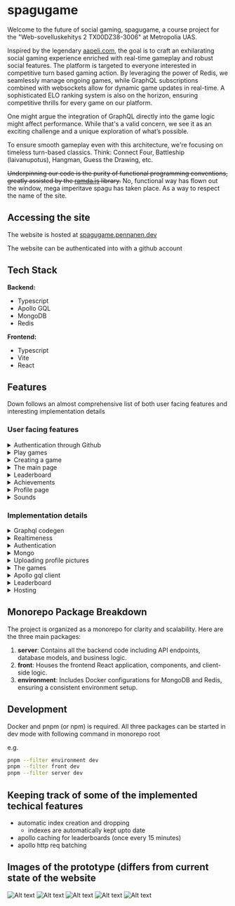 # spagugame

Welcome to the future of social gaming, spagugame, a course project for the "Web-sovelluskehitys 2 TX00DZ38-3006" at Metropolia UAS.

Inspired by the legendary [aapeli.com](http://www.aapeli.com/), the goal is to craft an exhilarating social gaming experience enriched with real-time gameplay and robust social features. The platform is targeted to everyone interested in competitive turn based gaming action. By leveraging the power of Redis, we seamlessly manage ongoing games, while GraphQL subscriptions combined with websockets allow for dynamic game updates in real-time. A sophisticated ELO ranking system is also on the horizon, ensuring competitive thrills for every game on our platform.

One might argue the integration of GraphQL directly into the game logic might affect performance. While that's a valid concern, we see it as an exciting challenge and a unique exploration of what’s possible.

To ensure smooth gameplay even with this architecture, we're focusing on timeless turn-based classics. Think: Connect Four, Battleship (laivanupotus), Hangman, Guess the Drawing, etc.

~~Underpinning our code is the purity of functional programming conventions, greatly assisted by the [ramda.js](https://ramdajs.com/) library.~~
No, functional way has flown out the window, mega imperitave spagu has taken place. As a way to respect the name of the site.

## Accessing the site

The website is hosted at [spagugame.pennanen.dev](https://spagugame.pennanen.dev/)

The website can be authenticated into with a github account

## Tech Stack

**Backend:**

- Typescript
- Apollo GQL
- MongoDB
- Redis

**Frontend:**

- Typescript
- Vite
- React

## Features

Down follows an almost comprehensive list of both user facing features and interesting implementation details

### User facing features

<details>
<summary>
Authentication through Github
</summary>

- Configuring a secure authentication is hard
- By using Github OAuth most of the headache can be ignored
</details>
<details>
<summary>Play games
</summary>

- Users can play Tick tack toe, connect four and colof flood online against a real opponent
- Each played game tracks players' skill-level. Players can check their skill levels (elo) from their profile page.
- All off the played games are saved and can be viewed from the user profile, or from recent matches page
- When a game is finished, user can automatically seek a next game from the game window
</details>
<details>
<summary>Creating a game
</summary>

- User can create a new game in each game type
- The game can be specified as "private"
  - if the game is private, the game can only be joined through the link in the browsers' url bar
- when a public game is created, the game is shown in realtime for other users
</details>
<details>
<summary>The main page
</summary>

- The main page displays the currently ongoing games in real time
</details>
<details>
<summary>Leaderboard
</summary>

- Each game has its own leaderboard showing the best players of each game
- Achieving high places in any leaderboard grants the user achievements
- The leaderboard standings are directly tied to the user's skill level in that particular game
</details>
<details>
<summary>Achievements
</summary>

- Playing, winning, getting winstreaks or getting high on a leaderboard grants players achievements
- Achievements can be viewed from the users' profile page
</details>
<details>
<summary>Profile page
</summary>

- In the profile page users can

  - follow other users
  - change their profile picture
  - view their stats
  - view their recent matches
  - view their achievements
  </details>
  <details>
  <summary>Sounds
  </summary>

- The games have sounds
- The sound can be disabled from the footer
- The sounds are triggered by specific game events (starting game, playing turn, joining, leaving etc)
</details>

### Implementation details

<details>
<summary>Graphql codegen
</summary>

- types are automatically generated from the schema in the backend using [gql codegen](https://the-guild.dev/graphql/codegen)
- in the frontend graphql queries, mutations and subscriptions can be generated directly from custom .graphql files
- (this is lit :fire:)
</details>
<details>
<summary>Realtimeness
</summary>

- The realtimeness of the games are enabled by the power of websockets (graphql subscriptions) and Redis
- Changes in ongoing games are published from redis into the public, the client subscribes to relevant ones
</details>
<details>
<summary>Authentication
</summary>

- Github OAuth with passport.js, and mongo session. The sessions are persisted so that restarting the server keeps them valid
</details>
<details>
<summary>Mongo
</summary>

- I wanted to refrain from using mongoose because its DX lefts a lot to be desired
- The database abstractions are built directly on top of the official mongo library for node
- Indeces are kept upto date automatically
  - On start the application seeks the defined indices, and removes any redundant ones
- The database can be seeded with a script

  - the achievements and games can be inserted automatically into mongo with a script
  </details>
  <details>
  <summary>Uploading profile pictures
  </summary>

- The profile pictures are uploaded into imgur
- The packages used for allowing file uploads in Graphql are `graphql-upload-minimal` in the back and `apollo-upload-client` in the front
</details>
<details>
<summary>The games
</summary>

- The games follow a shared interface so that implementing more games is arbitrary, albeit laborius.
- No limit on player count
- Only one player can play at a time (sad)
- Game must end with each player having a score that can be used to determine who won etc
</details>
<details>
<summary>Apollo gql client
</summary>

- Some advanced configuration in the apollo client
- The requests are forwarded into multiple different links

  - ws link handles the websockets
  - upload link handles the file uploads
  - http batch link handles everything else and batches the requests to reduce traffic
  </details>
  <details>
  <summary>Leaderboard
  </summary>

- the leaderboard is cached and can be re-computed every 15 minutes
- when the leaderboard is re-created, the leaderboard achievements are distributed
  </details>
  <details>
  <summary>Hosting
  </summary>
- the backend is hosted in a DigitalOcean VPS
- the mongo is hosted in atlas
- the backend and its redis are built with docker
- the frontend is hosted in Vercel
  </details>

## Monorepo Package Breakdown

The project is organized as a monorepo for clarity and scalability. Here are the three main packages:

1. **server**: Contains all the backend code including API endpoints, database models, and business logic.
2. **front**: Houses the frontend React application, components, and client-side logic.
3. **environment**: Includes Docker configurations for MongoDB and Redis, ensuring a consistent environment setup.

## Development

Docker and pnpm (or npm) is required.
All three packages can be started in dev mode with following command in monorepo root

e.g.

```sh
pnpm --filter environment dev
pnpm --filter front dev
pnpm --filter server dev
```

## Keeping track of some of the implemented techical features

- automatic index creation and dropping
  - indexes are automatically kept upto date
- apollo caching for leaderboards (once every 15 minutes)
- apollo http req batching

## Images of the prototype (differs from current state of the website

![Alt text](<docs/images/Näyttökuva 2023-9-4 kello 15.07.43.png>)
![Alt text](<docs/images/Näyttökuva 2023-9-4 kello 15.07.46.png>)
![Alt text](<docs/images/Näyttökuva 2023-9-4 kello 15.08.28.png>)
![Alt text](<docs/images/Näyttökuva 2023-9-4 kello 15.08.42.png>)
![Alt text](<docs/images/Näyttökuva 2023-9-4 kello 15.09.10.png>)
